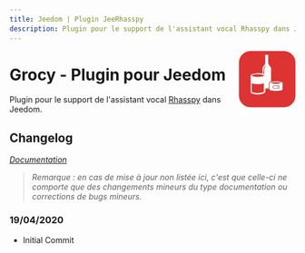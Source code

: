 ```yaml
---
title: Jeedom | Plugin JeeRhasspy
description: Plugin pour le support de l'assistant vocal Rhasspy dans Jeedom
---
```


<img align="right" src="../images/grocy_icon.png" width="100">

# Grocy - Plugin pour Jeedom

Plugin pour le support de l'assistant vocal [Rhasspy](https://rhasspy.readthedocs.io/en/latest/) dans Jeedom.

## Changelog

*[Documentation](index.md)*

>*Remarque : en cas de mise à jour non listée ici, c'est que celle-ci ne comporte que des changements mineurs du type documentation ou corrections de bugs mineurs.*

### 19/04/2020
- Initial Commit